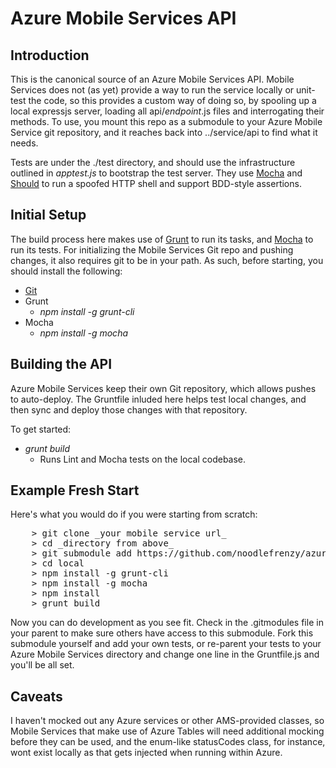 Azure Mobile Services API
=========================

Introduction
------------

This is the canonical source of an Azure Mobile Services API.  Mobile Services does not (as yet) provide a way to 
run the service locally or unit-test the code, so this provides a custom way of doing so, by spooling up a local 
expressjs server, loading all api/_endpoint_.js files and interrogating their methods.  To use, you mount this repo as 
a submodule to your Azure Mobile Service git repository, and it reaches back into ../service/api to find what it needs.

Tests are under the ./test directory, and should use the infrastructure outlined in _apptest.js_ to bootstrap the test server.
They use [Mocha](http://mochajs.org/#getting-started) and [Should](https://github.com/visionmedia/should.js) 
to run a spoofed HTTP shell and support BDD-style assertions. 

Initial Setup
-------------

The build process here makes use of [Grunt](http://gruntjs.com/) to run its tasks, and [Mocha](http://mochajs.org/#getting-started)
to run its tests.  For initializing the Mobile Services Git repo and pushing changes, it also requires git to be in your path.  As such, before starting,
you should install the following:

+ [Git](https://help.github.com/articles/set-up-git)
+ Grunt
  + _npm install -g grunt-cli_
+ Mocha
  + _npm install -g mocha_

Building the API
----------------

Azure Mobile Services keep their own Git repository, which allows pushes to auto-deploy.
The Gruntfile inluded here helps test local changes, and then sync and deploy those changes with that repository.

To get started:

+ _grunt build_
  + Runs Lint and Mocha tests on the local codebase.
  
Example Fresh Start
-------------------

Here's what you would do if you were starting from scratch:

<pre>
	&gt; git clone _your mobile service url_
	&gt; cd _directory from above_
	&gt; git submodule add https://github.com/noodlefrenzy/azure-mobile-local.git local
	&gt; cd local
	&gt; npm install -g grunt-cli
	&gt; npm install -g mocha
	&gt; npm install
	&gt; grunt build
</pre>

Now you can do development as you see fit.  Check in the .gitmodules file in your parent to make sure others have access to this submodule.  Fork this submodule yourself and add your own tests, or re-parent your tests to your Azure Mobile Services directory and change one line in the Gruntfile.js and you'll be all set.

Caveats
-------

I haven't mocked out any Azure services or other AMS-provided classes, so Mobile Services that make use of Azure Tables will need additional mocking before they can be used,
and the enum-like statusCodes class, for instance, wont exist locally as that gets injected when running within Azure.
